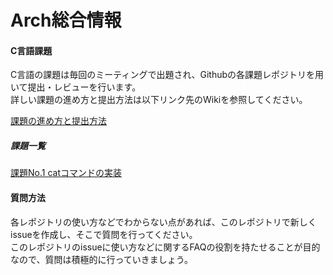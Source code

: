 Arch総合情報
=====

#### C言語課題

C言語の課題は毎回のミーティングで出題され、Githubの各課題レポジトリを用いて提出・レビューを行います。  
詳しい課題の進め方と提出方法は以下リンク先のWikiを参照してください。

[課題の進め方と提出方法](https://github.com/sfc-arch/documents/wiki/assignment_submit_format)

##### 課題一覧

[課題No.1 catコマンドの実装](https://github.com/sfc-arch/cat)

#### 質問方法

各レポジトリの使い方などでわからない点があれば、このレポジトリで新しくissueを作成し、そこで質問を行ってください。  
このレポジトリのissueに使い方などに関するFAQの役割を持たせることが目的なので、質問は積極的に行っていきましょう。
